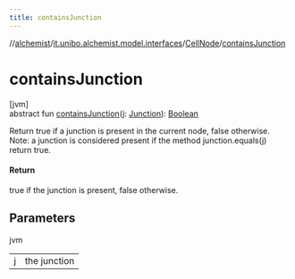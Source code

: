 ```yaml
---
title: containsJunction
---
```

//[alchemist](../../../index.html)/[it.unibo.alchemist.model.interfaces](../index.html)/[CellNode](index.html)/[containsJunction](contains-junction.html)



# containsJunction



[jvm]\
abstract fun [containsJunction](contains-junction.html)(j: [Junction](../../it.unibo.alchemist.model.implementations.molecules/-junction/index.html)): [Boolean](https://kotlinlang.org/api/latest/jvm/stdlib/kotlin/-boolean/index.html)



Return true if a junction is present in the current node, false otherwise. Note: a junction is considered present if the method junction.equals(j) return true.



#### Return



true if the junction is present, false otherwise.



## Parameters


jvm

| | |
|---|---|
| j | the junction |




